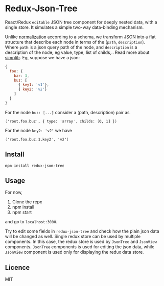 # Redux-Json-Tree

React/Redux `editable` JSON tree component for deeply nested data, with a single store. It simulates a simple two-way data-binding mechanism. 

Unlike [normalization](https://github.com/gaearon/normalizr) according to a schema, we transform JSON into a flat structure that describe each node in terms of the (`path`, `description`). 
Where `path` is a json query path of the node, and `description` is a description of the node, eg value, type, list of childs,.. Read more about [simplifr](https://github.com/krispo/simplifr).
Eg, suppose we have a json:
```js
{
  foo: {
    bar: 3,
    buz: [
      { key1: 'v1'},
      { key2: 'v2'}
    ]
  }
}
```
For the node `buz: [...]` consider a (path, description) pair as

    ('root.foo.buz', { type: 'array', childs: [0, 1] })
 
For the node `key2: 'v2'` we have 

    ('root.foo.buz.1.key2', 'v2')

## Install

    npm install redux-json-tree
    
## Usage

For now, 

1. Clone the repo
2. npm install
3. npm start
    
and go to `localhost:3000`.

Try to edit some fields in `redux-json-tree` and check how the plain json data will be changed as well.
Single redux store can be used by multiple components. 
In this case, the redux store is used by `JsonTree` and `JsonView` components. 
`JsonTree` components is used for editing the json data, while `JsonView` component is used only for displaying the redux data store.

## Licence
MIT